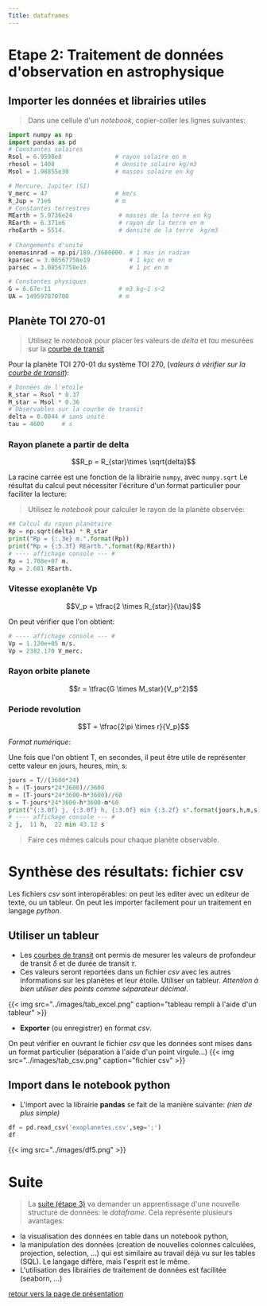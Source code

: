 ```yaml
---
Title: dataframes
---
```




# Etape 2: Traitement de données d'observation en astrophysique
## Importer les données et librairies utiles

> Dans une cellule d'un *notebook*, copier-coller les lignes suivantes:

```python
import numpy as np
import pandas as pd
# Constantes solaires 
Rsol = 6.9598e8               # rayon solaire en m
rhosol = 1408                 # densite solaire kg/m3
Msol = 1.98855e30             # masses solaire en kg

# Mercure, Jupiter (SI)
V_merc = 47                   # km/s
R_Jup = 71e6                  # m
# Constantes terrestres
MEarth = 5.9736e24             # masses de la terre en kg
REarth = 6.371e6               # rayon de la terre en m
rhoEarth = 5514.               # densité de la terre  kg/m3
  
# Changements d'unité
onemasinrad = np.pi/180./3600000. # 1 mas in radian     
kparsec = 3.08567758e19           # 1 kpc en m
parsec = 3.08567758e16            # 1 pc en m

# Constantes physiques
G = 6.67e-11                   # m3 kg−1 s−2
UA = 149597870700              # m
```

## Planète TOI 270-01

> Utilisez le *notebook* pour placer les valeurs de *delta* et *tau* mesurées sur la [courbe de transit](../page13)

Pour la planète TOI 270-01 du système TOI 270, (*valeurs à vérifier sur la [courbe de transit](../page13)*):

```python
# Données de l'etoile 
R_star = Rsol * 0.37
M_star = Msol * 0.36
# Observables sur la courbe de transit
delta = 0.0044 # sans unité
tau = 4600     # s
```



### Rayon planete a partir de delta
$$R_p = R_{star}\times \sqrt{delta}$$

La racine carrée est une fonction de la librairie `numpy`, avec `numpy.sqrt`
Le résultat du calcul peut nécessiter l'écriture d'un format particulier pour faciliter la lecture:

> Utilisez le *notebook* pour calculer le rayon de la planète observée:

```python
## Calcul du rayon planétaire    
Rp = np.sqrt(delta) * R_star
print("Rp = {:.3e} m.".format(Rp))    
print("Rp = {:5.3f} REarth.".format(Rp/REarth)) 
# ---- affichage console --- #
Rp = 1.708e+07 m.
Rp = 2.681 REarth. 
```

### Vitesse exoplanète Vp
$$V_p = \tfrac{2 \times R_{star}}{\tau}$$

On peut vérifier que l'on obtient:

```python
# ---- affichage console --- #
Vp = 1.120e+05 m/s.
Vp = 2382.170 V_merc.
```

### Rayon orbite planete
$$r = \tfrac{G \times M_star}{V_p^2}$$

### Periode revolution
$$T = \tfrac{2\pi \times r}{V_p}$$

*Format numérique*:

Une fois que l'on obtient T, en secondes, il peut être utile de représenter cette valeur en jours, heures, min, s:

```python
jours = T//(3600*24)
h = (T-jours*24*3600)//3600
m = (T-jours*24*3600-h*3600)//60
s = T-jours*24*3600-h*3600-m*60
print("{:3.0f} j, {:3.0f} h, {:3.0f} min {:3.2f} s".format(jours,h,m,s))
# ---- affichage console --- #
2 j,  11 h,  22 min 43.12 s
```

> Faire ces mêmes calculs pour chaque planète observable.


# Synthèse des résultats: fichier csv
Les fichiers *csv* sont interopérables: on peut les editer avec un editeur de texte, ou un tableur. On peut les importer facilement pour un traitement en langage *python*.

## Utiliser un tableur

* Les [courbes de transit](../page13) ont permis de mesurer les valeurs de profondeur de transit $\delta$ et de durée de transit $\tau$. 
* Ces valeurs seront reportées dans un fichier *csv* avec les autres informations sur les planètes et leur étoile. Utiliser un tableur. *Attention à bien utiliser des points comme séparateur décimal*.

{{< img src="../images/tab_excel.png" caption="tableau rempli à l'aide d'un tableur" >}}

* **Exporter** (ou enregistrer) en format *csv*.

On peut vérifier en ouvrant le fichier *csv* que les données sont mises dans un format particulier (séparation à l'aide d'un point virgule...)
{{< img src="../images/tab_csv.png" caption="fichier csv" >}}

## Import dans le notebook python
* L'import avec la librairie **pandas** se fait de la manière suivante: *(rien de plus simple)*

```python
df = pd.read_csv('exoplanetes.csv',sep=';')
df
```

{{< img src="../images/df5.png" >}}

# Suite 
> La [suite (étape 3)](../page12) va demander un apprentissage d'une nouvelle structure de données: le *dataframe*. Cela représente plusieurs avantages:

* la visualisation des données en table dans un notebook python,
* la manipulation des données (creation de nouvelles colonnes calculées, projection, selection, ...) qui est similaire au travail déjà vu sur les tables (SQL). Le langage diffère, mais l'esprit est le même.
* L'utilisation des librairies de traitement de données est facilitée (seaborn, ...)

[retour vers la page de présentation](../page9)